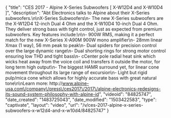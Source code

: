{
    "title": "CES 2017 - Alpine X-Series Subwoofers [ X-W12D4 and X-W10D4 ]",
    "description": "Abt Electronics talks to Alpine about their X-Series subwoofers.\n\nX-Series Subwoofers\n- The new X-Series subwoofers are the X-W12D4 12-inch Dual 4 Ohm and the X-W10D4 10-inch Dual 4 Ohm. They deliver strong bass with tight control, just as expected from premium subwoofers. Key features include:\n\n- 900W RMS, making it a perfect match for the new X-Series X-A90M 900W mono amplifier\n- 28mm linear Xmax (1 way), 56 mm peak to peak\n- Dual spiders for precision control over the large dynamic range\n- Dual shorting rings for strong motor control ensuring low THD and tight bass\n- cCenter pole radial heat sink which wicks heat away from the voice coil and transfers it outside the motor, for long term high output\n- The biggest HAMR surround yet, for linear cone movement throughout its large range of excursion\n- Light but rigid pulp\/mica cone which allows for highly accurate bass with great natural tone\n\nLearn more: http:\/\/www.alpine-usa.com\/company\/press\/ces2017\/2017\/alpine-electronics-redesigns-its-sound-system-philosophy-with-alpine-id",
    "videoid": "84825747",
    "date_created": "1483725043",
    "date_modified": "1503422583",
    "type": "captivate",
    "layout": "video",
    "url": "\/v\/ces-2017-alpine-x-series-subwoofers-x-w12d4-and-x-w10d4\/84825747"
}